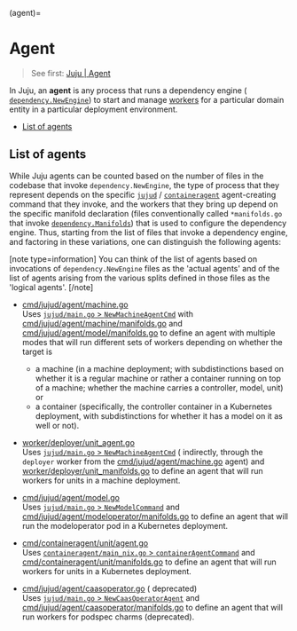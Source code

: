 (agent)=
# Agent
> See first: [Juju | Agent](https://juju.is/docs/juju/agent)

In Juju, an **agent** is any process that runs a dependency engine ([
`dependency.NewEngine`](dependency-package#newengine)) to start and manage [workers](worker.md) for a particular domain
entity in a particular deployment environment.

<!-- TOC -->

* [List of agents](#list-of-agents)

<!-- TOC -->

## List of agents

While Juju agents can be counted based on the number of files in the codebase that invoke `dependency.NewEngine`, the
type of process that they represent depends on the specific [`jujud`](/cmd/jujud/doc.go) / [
`containeragent`](binary-containeragent.md)
agent-creating command that they invoke, and the workers that they bring up depend on the specific manifold
declaration (files conventionally called `*manifolds.go` that invoke [
`dependency.Manifolds`](dependency-package.md#manifolds))
that is used to configure the dependency engine. Thus, starting from the list of files that invoke a dependency engine,
and factoring in these variations, one can distinguish the following agents:

[note type=information]
You can think of the list of agents based on invocations of `dependency.NewEngine`  files as the 'actual agents' and of
the list of agents arising from the various splits defined in those files as the 'logical agents'.
[/note]

<!-- TODO: There is a lot of relative link to possible outdated version of code. Maybe we should review it to make it more 
relative to the code (and maybe move it into some doc.go or go documentation anyway -->

- [cmd/jujud/agent/machine.go](/cmd/jujud/agent/machine.go) <br>
  Uses [`jujud/main.go` >
  `NewMachineAgentCmd`](https://github.com/juju/juju/blob/7a9eb97bee51d965f8e07f684b1f8929ab18d1f4/cmd/jujud/main.go#L275)
  with [cmd/jujud/agent/machine/manifolds.go](https://github.com/juju/juju/blob/7a9eb97bee51d965f8e07f684b1f8929ab18d1f4/cmd/jujud/agent/machine/manifolds.go#L980)
  and [cmd/jujud/agent/model/manifolds.go](https://github.com/juju/juju/blob/7a9eb97bee51d965f8e07f684b1f8929ab18d1f4/cmd/jujud/agent/model/manifolds.go#L4)
  to define an agent with multiple modes that will run different sets of workers depending on whether the target is
    - a machine (in a machine deployment; with subdistinctions based on whether it is a regular machine or rather a
      container running on top of a machine; whether the machine carries a controller, model, unit) or
    - a container (specifically, the controller container in a Kubernetes deployment, with subdistinctions for whether
      it has a model on it as well or not).

- [worker/deployer/unit_agent.go](https://github.com/juju/juju/blob/7a9eb97bee51d965f8e07f684b1f8929ab18d1f4/worker/deployer/unit_agent.go#L204) <br>
  Uses [`jujud/main.go` >
  `NewMachineAgentCmd`](https://github.com/juju/juju/blob/7a9eb97bee51d965f8e07f684b1f8929ab18d1f4/cmd/jujud/main.go#L275) (
  indirectly, through the `deployer` worker from
  the [cmd/jujud/agent/machine.go](https://github.com/juju/juju/blob/7a9eb97bee51d965f8e07f684b1f8929ab18d1f4/cmd/jujud/agent/machine.go)
  agent)
  and [worker/deployer/unit_manifolds.go](https://github.com/juju/juju/blob/7a9eb97bee51d965f8e07f684b1f8929ab18d1f4/worker/deployer/unit_manifolds.go#L4)
  to define an agent that will run workers for units in a machine deployment.


- [cmd/jujud/agent/model.go](https://github.com/juju/juju/blob/7a9eb97bee51d965f8e07f684b1f8929ab18d1f4/cmd/jujud/agent/model.go#L188) <br>
  Uses [`jujud/main.go` >
  `NewModelCommand`](https://github.com/juju/juju/blob/7a9eb97bee51d965f8e07f684b1f8929ab18d1f4/cmd/jujud/main.go#L262)
  and [cmd/jujud/agent/modeloperator/manifolds.go](https://github.com/juju/juju/blob/7a9eb97bee51d965f8e07f684b1f8929ab18d1f4/cmd/jujud/agent/modeloperator/manifolds.go#L4)
  to define an agent that will run the modeloperator pod in a Kubernetes deployment.

- [cmd/containeragent/unit/agent.go](https://github.com/juju/juju/blob/7a9eb97bee51d965f8e07f684b1f8929ab18d1f4/cmd/containeragent/unit/agent.go#L315) <br>
  Uses [`containeragent/main_nix.go` >
  `containerAgentCommand`](https://github.com/juju/juju/blob/7a9eb97bee51d965f8e07f684b1f8929ab18d1f4/cmd/containeragent/main_nix.go#L89)
  and [cmd/containeragent/unit/manifolds.go](https://github.com/juju/juju/blob/7a9eb97bee51d965f8e07f684b1f8929ab18d1f4/cmd/containeragent/unit/manifolds.go#L4)
  to define an agent that will run workers for units in a Kubernetes deployment.

- [cmd/jujud/agent/caasoperator.go](https://github.com/juju/juju/blob/7a9eb97bee51d965f8e07f684b1f8929ab18d1f4/cmd/jujud/agent/caasoperator.go#L250)  (
  deprecated)  <br>
  Uses [`jujud/main.go` >
  `NewCaasOperatorAgent`](https://github.com/juju/juju/blob/7a9eb97bee51d965f8e07f684b1f8929ab18d1f4/cmd/jujud/main.go#L277)
  and [cmd/jujud/agent/caasoperator/manifolds.go](https://github.com/juju/juju/blob/7a9eb97bee51d965f8e07f684b1f8929ab18d1f4/cmd/jujud/agent/caasoperator/manifolds.go#L4)
  to define an agent that will run workers for podspec charms (deprecated).